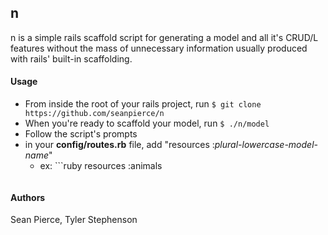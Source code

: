 ## n

n is a simple rails scaffold script for generating a model and all it's CRUD/L features without the mass of unnecessary information usually produced with rails' built-in scaffolding.

#### Usage
* From inside the root of your rails project, run `$ git clone https://github.com/seanpierce/n`
* When you're ready to scaffold your model, run `$ ./n/model`
* Follow the script's prompts
* in your **config/routes.rb** file, add "resources :_plural-lowercase-model-name_"
  * ex: ```ruby
      resources :animals
      ```

#### Authors
Sean Pierce, Tyler Stephenson
